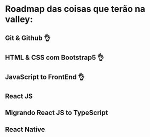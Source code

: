 # Roadmap das coisas que terão na valley:

## Git & Github 👌

## HTML & CSS com Bootstrap5 👌

## JavaScript to FrontEnd 👌

## React JS

## Migrando React JS to TypeScript

## React Native
